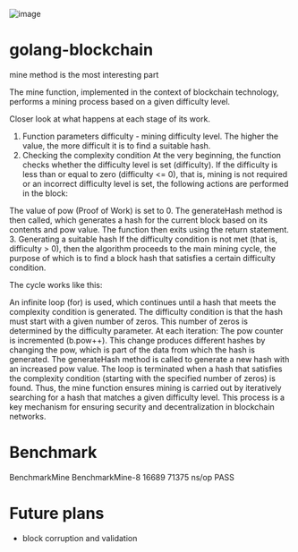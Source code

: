 ![image](https://github.com/SandQuattro/golang-blockchain/assets/31468131/83182959-5c74-49fa-bdb8-333d0e0a3c6a)

# golang-blockchain

mine method is the most interesting part

The mine function, implemented in the context of blockchain technology, performs a mining process based on a given 
difficulty level. 

Closer look at what happens at each stage of its work.

1. Function parameters
   difficulty - mining difficulty level. The higher the value, the more difficult it is to find a suitable hash.
2. Checking the complexity condition
   At the very beginning, the function checks whether the difficulty level is set (difficulty). If the difficulty is 
   less than or equal to zero (difficulty <= 0), that is, mining is not required or an incorrect difficulty level is set, the following actions are performed in the block:

The value of pow (Proof of Work) is set to 0.
The generateHash method is then called, which generates a hash for the current block based on its contents and pow value.
The function then exits using the return statement.
3. Generating a suitable hash
   If the difficulty condition is not met (that is, difficulty > 0), then the algorithm proceeds to the main mining cycle, the purpose of which is to find a block hash that satisfies a certain difficulty condition.

The cycle works like this:

An infinite loop (for) is used, which continues until a hash that meets the complexity condition is generated.
The difficulty condition is that the hash must start with a given number of zeros. This number of zeros is determined by the difficulty parameter.
At each iteration:
The pow counter is incremented (b.pow++). This change produces different hashes by changing the pow, which is part of the data from which the hash is generated.
The generateHash method is called to generate a new hash with an increased pow value.
The loop is terminated when a hash that satisfies the complexity condition (starting with the specified number of zeros) is found.
Thus, the mine function ensures mining is carried out by iteratively searching for a hash that matches a given difficulty level. This process is a key mechanism for ensuring security and decentralization in blockchain networks.

# Benchmark
BenchmarkMine
BenchmarkMine-8   	   16689	     71375 ns/op
PASS

# Future plans

- block corruption and validation
